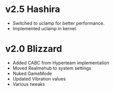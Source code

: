 # v2.5 Hashira
- Switched to uclamp for better performance.
- Implemented uclamp in kernel.

# v2.0 Blizzard
- Added CABC from Hyperteam implementation
- Moved Realmehub to system settings
- Nuked GameMode
- Updated Vibration values
- Various tweaks
